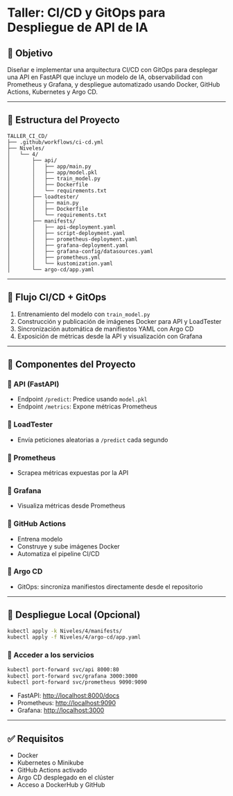 # Taller: CI/CD y GitOps para Despliegue de API de IA

## 🎯 Objetivo

Diseñar e implementar una arquitectura CI/CD con GitOps para desplegar una API en FastAPI que incluye un modelo de IA, observabilidad con Prometheus y Grafana, y despliegue automatizado usando Docker, GitHub Actions, Kubernetes y Argo CD.

---

## 🧱 Estructura del Proyecto

```
TALLER_CI_CD/
├── .github/workflows/ci-cd.yml
├── Niveles/
│   └── 4/
│       ├── api/
│       │   ├── app/main.py
│       │   ├── app/model.pkl
│       │   ├── train_model.py
│       │   ├── Dockerfile
│       │   └── requirements.txt
│       ├── loadtester/
│       │   ├── main.py
│       │   ├── Dockerfile
│       │   └── requirements.txt
│       ├── manifests/
│       │   ├── api-deployment.yaml
│       │   ├── script-deployment.yaml
│       │   ├── prometheus-deployment.yaml
│       │   ├── grafana-deployment.yaml
│       │   ├── grafana-config/datasources.yaml
│       │   ├── prometheus.yml
│       │   └── kustomization.yaml
│       └── argo-cd/app.yaml
```

---

## 🔄 Flujo CI/CD + GitOps

1. Entrenamiento del modelo con `train_model.py`
2. Construcción y publicación de imágenes Docker para API y LoadTester
3. Sincronización automática de manifiestos YAML con Argo CD
4. Exposición de métricas desde la API y visualización con Grafana

---

## 🔧 Componentes del Proyecto

### 🔹 API (FastAPI)
- Endpoint `/predict`: Predice usando `model.pkl`
- Endpoint `/metrics`: Expone métricas Prometheus

### 🔹 LoadTester
- Envía peticiones aleatorias a `/predict` cada segundo

### 🔹 Prometheus
- Scrapea métricas expuestas por la API

### 🔹 Grafana
- Visualiza métricas desde Prometheus

### 🔹 GitHub Actions
- Entrena modelo
- Construye y sube imágenes Docker
- Automatiza el pipeline CI/CD

### 🔹 Argo CD
- GitOps: sincroniza manifiestos directamente desde el repositorio

---

## 🚀 Despliegue Local (Opcional)

```bash
kubectl apply -k Niveles/4/manifests/
kubectl apply -f Niveles/4/argo-cd/app.yaml
```

### 🔎 Acceder a los servicios

```bash
kubectl port-forward svc/api 8000:80
kubectl port-forward svc/grafana 3000:3000
kubectl port-forward svc/prometheus 9090:9090
```

- FastAPI: [http://localhost:8000/docs](http://localhost:8000/docs)
- Prometheus: [http://localhost:9090](http://localhost:9090)
- Grafana: [http://localhost:3000](http://localhost:3000)

---

## ✅ Requisitos

- Docker
- Kubernetes o Minikube
- GitHub Actions activado
- Argo CD desplegado en el clúster
- Acceso a DockerHub y GitHub

